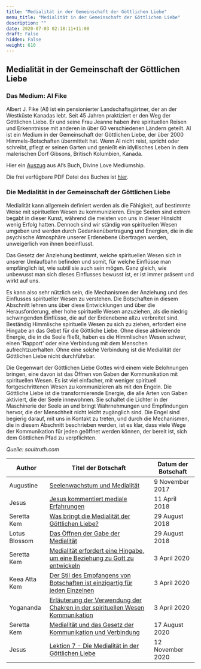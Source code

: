 ```yaml
---
title: "Medialität in der Gemeinschaft der Göttlichen Liebe"
menu_title: "Medialität in der Gemeinschaft der Göttlichen Liebe"
description: ""
date: 2020-07-03 02:18:11+11:00
draft: False
hidden: False
weight: 610
---
```

## Medialität in der Gemeinschaft der Göttlichen Liebe

### Das Medium: Al Fike

Albert J. Fike (Al) ist ein pensionierter Landschaftsgärtner, der an der Westküste Kanadas lebt.  Seit 45 Jahren praktiziert er den Weg der Göttlichen Liebe.  Er und seine Frau Jeanne haben ihre spirituellen Reisen und Erkenntnisse mit anderen in über 60 verschiedenen Ländern geteilt.  Al ist ein Medium in der Gemeinschaft der Göttlichen Liebe, der über 2000 Himmels-Botschaften übermittelt hat.  Wenn Al nicht reist, spricht oder schreibt, pflegt er seinen Garten und genießt ein idyllisches Leben in dem malerischen Dorf Gibsons, Britisch Kolumbien, Kanada.

Hier ein [Auszug](/al-fike-botschaften/eintritt-in-die-medialitaet-mediumship/) aus Al’s Buch, Divine Love Mediumship.

Die frei verfügbare PDF Datei des Buches ist [hier](https://soultruth.ca/media/Divine_Love_Mediumship.pdf).

### Die Medialität in der Gemeinschaft der Göttlichen Liebe

Medialität kann allgemein definiert werden als die Fähigkeit, auf bestimmte Weise mit spirituellen Wesen zu kommunizieren. Einige Seelen sind extrem begabt in dieser Kunst, während die meisten von uns in dieser Hinsicht wenig Erfolg hatten. Dennoch sind wir ständig von spirituellen Wesen umgeben und werden durch Gedankenübertragung und Energien, die in die psychische Atmosphäre unserer Erdenebene übertragen werden, unweigerlich von ihnen beeinflusst.

Das Gesetz der Anziehung bestimmt, welche spirituellen Wesen sich in unserer Umlaufbahn befinden und somit, für welche Einflüsse man empfänglich ist, wie subtil sie auch sein mögen. Ganz gleich, wie unbewusst man sich dieses Einflusses bewusst ist, er ist immer präsent und wirkt auf uns.

Es kann also sehr nützlich sein, die Mechanismen der Anziehung und des Einflusses spiritueller Wesen zu verstehen. Die Botschaften in diesem Abschnitt lehren uns über diese Entwicklungen und über die Herausforderung, eher hohe spirituelle Wesen anzuziehen, als die niedrig schwingenden Einflüsse, die auf der Erdenebene allzu verbreitet sind. Beständig Himmlische spirituelle Wesen zu sich zu ziehen, erfordert eine Hingabe an das Gebet für die Göttliche Liebe. Ohne diese aktivierende Energie, die in die Seele fließt, haben es die Himmlischen Wesen schwer, einen 'Rapport' oder eine Verbindung mit dem Menschen aufrechtzuerhalten. Ohne eine solche Verbindung ist die Medialität der Göttlichen Liebe nicht durchführbar.

Die Gegenwart der Göttlichen Liebe Gottes wird einem viele Belohnungen bringen, eine davon ist das Öffnen von Gaben der Kommunikation mit spirituellen Wesen. Es ist viel einfacher, mit weniger spirituell fortgeschrittenen Wesen zu kommunizieren als mit den Engeln. Die Göttliche Liebe ist die transformierende Energie, die alle Arten von Gaben aktiviert, die der Seele innewohnen. Sie schaltet die Lichter in der Maschinerie der Seele an und bringt Wahrnehmungen und Empfindungen hervor, die der Menschheit nicht leicht zugänglich sind. Die Engel sind begierig darauf, mit uns in Kontakt zu treten, und durch die Mechanismen, die in diesem Abschnitt beschrieben werden, ist es klar, dass viele Wege der Kommunikation für jeden geöffnet werden können, der bereit ist, sich dem Göttlichen Pfad zu verpflichten.

*Quelle: soultruth.com*

**Author** | **Titel der Botschaft** | **Datum der Botschaft**  
---|---|---
Augustine | [Seelenwachstum und Medialität](/aktuelle-botschaften/aktuelle-botschaften-in-reihenfolge-des-datums/aktuelle-botschaften-2017/seelenwachstum-und-medialitaet-af-augustinus-9-november-2017/) | 9 November 2017
Jesus | [Jesus kommentiert mediale Erfahrungen](/aktuelle-botschaften/aktuelle-botschaften-in-reihenfolge-des-datums/aktuelle-botschaften-2018/jesus-kommentiert-mediale-erfahrungen-af-jesus-11-april-2018/) | 11 April 2018
Seretta Kem | [Was bringt die Medialität der Göttlichen Liebe?](/aktuelle-botschaften/aktuelle-botschaften-in-reihenfolge-des-datums/aktuelle-botschaften-2018/was-bringt-die-medialitaet-der-goettlichen-liebe-af-seretta-kem-29-august-2018/) | 29 August 2018
Lotus Blossom | [Das Öffnen der Gabe der Medialität](/aktuelle-botschaften/aktuelle-botschaften-in-reihenfolge-des-datums/aktuelle-botschaften-2018/das-oeffnen-der-gabe-der-medialitaet-af-lotus-blossom-29-august-2018/) | 29 August 2018
Seretta Kem | [Medialität erfordert eine Hingabe, um eine Beziehung zu Gott zu entwickeln](/aktuelle-botschaften/aktuelle-botschaften-in-reihenfolge-des-datums/aktuelle-botschaften-2020/medialitaet-erfordert-eine-hingabe-um-eine-beziehung-zu-gott-zu-entwickeln-af-seretta-kem-3-april-2020/) | 3 April 2020
Keea Atta Kem | [Der Stil des Empfangens von Botschaften ist einzigartig für jeden Einzelnen](/aktuelle-botschaften/aktuelle-botschaften-in-reihenfolge-des-datums/aktuelle-botschaften-2020/der-stil-des-empfangens-von-botschaften-ist-einzigartig-fuer-jeden-einzelnen-mc-keea-atta-kem-3-april-2020/) | 3 April 2020
Yogananda | [Erläuterung der Verwendung der Chakren in der spirituellen Wesen Kommunikation](/aktuelle-botschaften/aktuelle-botschaften-in-reihenfolge-des-datums/aktuelle-botschaften-2020/erlaeuterung-der-verwendung-der-chakren-in-der-spirituellen-wesen-kommunikation-jbw-yogananda-3-april-2020/) | 3 April 2020
Seretta Kem | [Medialität und das Gesetz der Kommunikation und Verbindung](/aktuelle-botschaften/aktuelle-botschaften-in-reihenfolge-des-datums/aktuelle-botschaften-2020/medialitaet-und-das-gesetz-der-kommunikation-und-verbindung-af-seretta-kem-17-august-2020/) | 17 August 2020
Jesus | [Lektion 7 - Die Medialität in der Göttlichen Liebe](/aktuelle-botschaften/aktuelle-botschaften-in-reihenfolge-des-datums/aktuelle-botschaften-2020/lektion-7-die-medialitaet-in-der-goettlichen-liebe-af-jesus-12-november-2020/) | 12 November 2020
